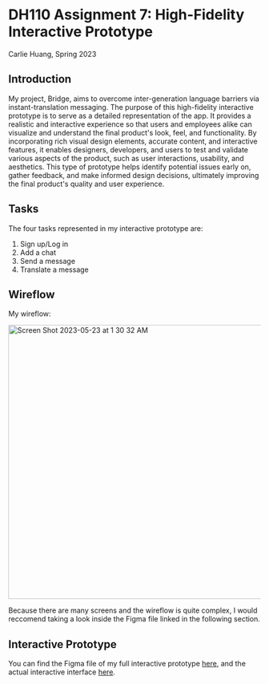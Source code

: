 # DH110 Assignment 7: High-Fidelity Interactive Prototype
Carlie Huang, Spring 2023

## Introduction
My project, Bridge, aims to overcome inter-generation language barriers via instant-translation messaging. The purpose of this high-fidelity interactive prototype is to serve as a detailed representation of the app. It provides a realistic and interactive experience so that users and employees alike can visualize and understand the final product's look, feel, and functionality. By incorporating rich visual design elements, accurate content, and interactive features, it enables designers, developers, and users to test and validate various aspects of the product, such as user interactions, usability, and aesthetics. This type of prototype helps identify potential issues early on, gather feedback, and make informed design decisions, ultimately improving the final product's quality and user experience.

## Tasks
The four tasks represented in my interactive prototype are:
1. Sign up/Log in
2. Add a chat
3. Send a message
4. Translate a message

## Wireflow
My wireflow:

<img width="547" alt="Screen Shot 2023-05-23 at 1 30 32 AM" src="https://github.com/carliehuang/DH110/assets/25852597/b72a36dc-512a-4df3-ae64-92bf6e2bc2cf">

Because there are many screens and the wireflow is quite complex, I would reccomend taking a look inside the Figma file linked in the following section.

## Interactive Prototype
You can find the Figma file of my full interactive prototype [here](https://www.figma.com/file/CKJykjVyrw7PclivaBDwiG/DH110-Assignment-7%3A-High-Fidelity-Interactive-Prototype?type=design&node-id=0%3A1&t=sqXkdIZiK6zp0bTs-1), and the actual interactive interface [here](https://www.figma.com/proto/CKJykjVyrw7PclivaBDwiG/DH110-Assignment-7%3A-High-Fidelity-Interactive-Prototype?type=design&node-id=9-298&scaling=scale-down&page-id=0%3A1&starting-point-node-id=9%3A298).

